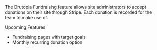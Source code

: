 The Drutopia Fundraising feature allows site administrators to accept donations on their site through Stripe. Each donation is recorded for the team to make use of.

Upcoming Features

* Fundraising pages with target goals
* Monthly recurring donation option